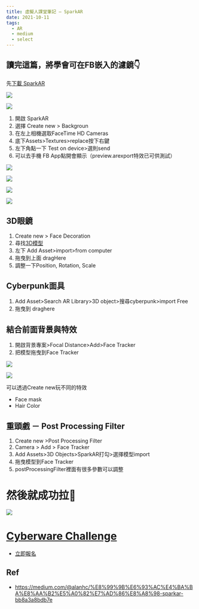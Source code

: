 ```yaml
---
title: 虛擬人課堂筆記 — SparkAR
date: 2021-10-11
tags:
  - AR
  - medium
  - select
---
```


讀完這篇，將學會可在FB嵌入的濾鏡👇
-------------------


先[下載 SparkAR](https://sparkar.facebook.com/ar-studio/download/)


![](https://i.imgur.com/jGhSXT9.png)

![](https://i.imgur.com/ue6p2Z8.png)

1.  開啟 SparkAR
2.  選擇 Create new > Backgroun
3.  在左上相機選取FaceTime HD Cameras
4.  底下Assets>Textures>replace按下右鍵
5.  左下角點一下 Test on device>選則send
6.  可以去手機 FB App點開會顯示（preview.arexport特效已可供測試）

![](https://i.imgur.com/kOlovUs.png)

![](https://i.imgur.com/Tz4JWlR.png)

![](https://i.imgur.com/yegiOON.png)

![](https://i.imgur.com/1QPVPXC.png)

3D眼鏡
----

1.  Create new > Face Decoration
2.  尋找[3D模型](https://free3d.com/zh/3d-model/glasses-25308.html)
3.  左下 Add Asset>import>from computer
4.  拖曳到上面 dragHere
5.  調整一下Position, Rotation, Scale

Cyberpunk面具
-----------

1.  Add Asset>Search AR Library>3D object>搜尋cyberpunk>import Free
2.  拖曳到 draghere

結合前面背景與特效
---------

1.  開啟背景專案>Focal Distance>Add>Face Tracker
2.  把模型拖曳到Face Tracker

![](https://i.imgur.com/nQ0g6Xx.png)

![](https://i.imgur.com/t2IEffw.png)

可以透過Create new玩不同的特效

*   Face mask
*   Hair Color

重頭戲 － Post Processing Filter
----------------------------

1.  Create new >Post Processing Filter
2.  Camera > Add > Face Tracker
3.  Add Assets>3D Objects>SparkAR打勾>選擇模型import
4.  拖曳模型到Face Tracker
5.  postProcessingFilter裡面有很多參數可以調整

然後就成功拉🎉
========
![](https://i.imgur.com/jGhSXT9.png)

[Cyberware Challenge](https://sparkar.facebook.com/cyberware-challenge/)
========================================================================

*   [立即報名](https://www.facebook.com/sparkarhub/competitions/)

## Ref
- https://medium.com/@alanhc/%E8%99%9B%E6%93%AC%E4%BA%BA%E8%AA%B2%E5%A0%82%E7%AD%86%E8%A8%98-sparkar-bb8a3a8bdb7e
